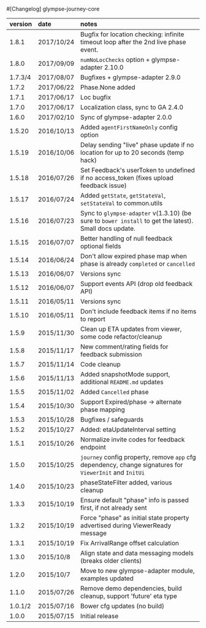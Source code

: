#[Changelog] glympse-journey-core

version |date        |notes
:-------|:-----------|:------
1.8.1   | 2017/10/24 | Bugfix for location checking: infinite timeout loop after the 2nd live phase event.
1.8.0   | 2017/09/09 | `numNoLocChecks` option + glympse-adapter 2.10.0
1.7.3/4 | 2017/08/07 | Bugfixes + glympse-adapter 2.9.0
1.7.2   | 2017/06/22 | Phase.None added
1.7.1   | 2017/06/17 | Loc bugfix
1.7.0   | 2017/06/17 | Localization class, sync to GA 2.4.0
1.6.0   | 2017/02/10 | Sync of glympse-adapter 2.0.0
1.5.20  | 2016/10/13 | Added `agentFirstNameOnly` config option
1.5.19  | 2016/10/06 | Delay sending "live" phase update if no location for up to 20 seconds (temp hack)
1.5.18  | 2016/07/26 | Set Feedback's userToken to undefined if no access_token (fixes upload feedback issue)
1.5.17  | 2016/07/24 | Added `getState`, `getStateVal`, `setStateVal` to common.utils
1.5.16  | 2016/07/23 | Sync to `glympse-adapter` v(1.3.10) (be sure to `bower install` to get the latest). Small docs update.
1.5.15  | 2016/07/07 | Better handling of null feedback optional fields
1.5.14  | 2016/06/24 | Don't allow expired phase map when phase is already `completed` or `cancelled`
1.5.13  | 2016/06/07 | Versions sync
1.5.12  | 2016/06/07 | Support events API (drop old feedback API)
1.5.11  | 2016/05/11 | Versions sync
1.5.10  | 2016/05/11 | Don't include feedback items if no items to report
1.5.9   | 2015/11/30 | Clean up ETA updates from viewer, some code refactor/cleanup
1.5.8   | 2015/11/17 | New comment/rating fields for feedback submission
1.5.7   | 2015/11/14 | Code cleanup
1.5.6   | 2015/11/13 | Added snapshotMode support, additional `README.md` updates
1.5.5   | 2015/11/02 | Added `Cancelled` phase
1.5.4   | 2015/10/30 | Support Expired/phase -> alternate phase mapping
1.5.3   | 2015/10/28 | Bugfixes / safeguards
1.5.2   | 2015/10/27 | Added: etaUpdateInterval setting
1.5.1   | 2015/10/26 | Normalize invite codes for feedback endpoint
1.5.0   | 2015/10/25 | `journey` config property, remove `app` cfg dependency, change signatures for `ViewerInit` and `InitUi`
1.4.0   | 2015/10/23 | phaseStateFilter added, various cleanup
1.3.3   | 2015/10/19 | Ensure default "phase" info is passed first, if not already sent
1.3.2   | 2015/10/19 | Force "phase" as initial state property advertised during ViewerReady message
1.3.1	| 2015/10/19 | Fix ArrivalRange offset calculation
1.3.0   | 2015/10/8  | Align state and data messaging models (breaks older clients)
1.2.0   | 2015/10/7  | Move to new glympse-adapter module, examples updated
1.1.0   | 2015/07/26 | Remove demo dependencies, build cleanup, support 'future' eta type
1.0.1/2 | 2015/07/16 | Bower cfg updates (no build)
1.0.0   | 2015/07/15 | Initial release
